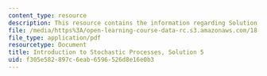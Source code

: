 ```yaml
---
content_type: resource
description: This resource contains the information regarding Solution 5.
file: /media/https%3A/open-learning-course-data-rc.s3.amazonaws.com/18-445-introduction-to-stochastic-processes-spring-2015/f305e582897c6eab6596526d8e16e0b3_MIT18_445S15_homework5_sol.pdf
file_type: application/pdf
resourcetype: Document
title: Introduction to Stochastic Processes, Solution 5
uid: f305e582-897c-6eab-6596-526d8e16e0b3
---
```

